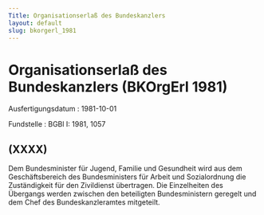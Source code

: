 ```yaml
---
Title: Organisationserlaß des Bundeskanzlers
layout: default
slug: bkorgerl_1981
---
```


# Organisationserlaß des Bundeskanzlers (BKOrgErl 1981)

Ausfertigungsdatum
:   1981-10-01

Fundstelle
:   BGBl I: 1981, 1057



## (XXXX)

Dem Bundesminister für Jugend, Familie und Gesundheit wird aus dem
Geschäftsbereich des Bundesministers für Arbeit und Sozialordnung die
Zuständigkeit für den Zivildienst übertragen. Die Einzelheiten des
Übergangs werden zwischen den beteiligten Bundesministern geregelt und
dem Chef des Bundeskanzleramtes mitgeteilt.

